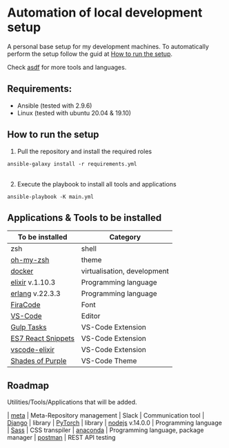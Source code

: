 
# Automation of local development setup
A personal base setup for my development machines. To automatically perform the setup follow the guid at [How to run the setup](#How-to-run-the-setup).

Check [asdf](https://github.com/asdf-vm/asdf-plugins) for more tools and languages.


## Requirements:
- Ansible (tested with 2.9.6)
- Linux (tested with ubuntu 20.04 & 19.10)


<!-- ``
sudo ansible-pull https://github.com/ExLeonem/ansible_dev_machine
`` -->


## How to run the setup

1. Pull the repository and install the required roles

``
    ansible-galaxy install -r requirements.yml
``
<br/>
<br/>

2. Execute the playbook to install all tools and applications

``
ansible-playbook -K main.yml
``


## Applications & Tools to be installed


 | To be installed | Category 
 | ---             | ---    
 | zsh             | shell
 | [oh-my-zsh](https://ohmyz.sh/)       | theme
 | [docker](https://www.docker.com/)          | virtualisation, development
 | [elixir](https://elixir-lang.org/) v.1.10.3 | Programming language
 | [erlang](https://www.erlang.org/) v.22.3.3 | Programming language
 | [FiraCode](https://github.com/tonsky/FiraCode)        | Font
 | [VS-Code ](https://code.visualstudio.com/)        | Editor
 | [Gulp Tasks](https://marketplace.visualstudio.com/items?itemName=nickdodd79.gulptasks)       | VS-Code Extension
 | [ES7 React Snippets](https://marketplace.visualstudio.com/items?itemName=dsznajder.es7-react-js-snippets)      | VS-Code Extension
 | [vscode-elixir](https://marketplace.visualstudio.com/items?itemName=mjmcloug.vscode-elixir)      | VS-Code Extension
 | [Shades of Purple](https://marketplace.visualstudio.com/items?itemName=ahmadawais.shades-of-purple)           | VS-Code Theme



## Roadmap
Utilities/Tools/Applications that will be added.

| [meta](https://github.com/mateodelnorte/meta) | Meta-Repository management
| Slack | Communication tool
| [Django]() | library
| [PyTorch](https://pytorch.org/) | library
| [nodejs](https://nodejs.org/en/) v.14.0.0 | Programming language
| [Sass](https://sass-lang.com/) | CSS transpiler
| [anaconda](https://www.anaconda.com/) | Programming language, package manager
| [postman](#) | REST API testing
